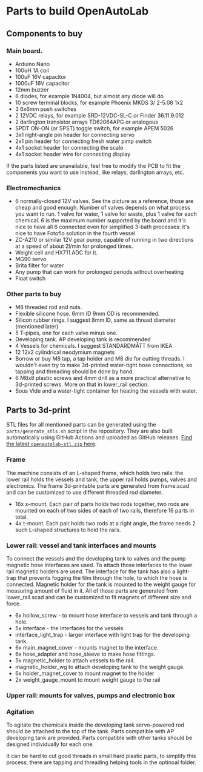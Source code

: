 # Parts to build OpenAutoLab

## Components to buy

### Main board.

- Arduino Nano
- 100uH 1A coil
- 100uF 16V capacitor
- 1000uF 16V capacitor
- 12mm buzzer
- 6 diodes, for example 1N4004, but almost any diode will do
- 10 screw terminal blocks, for example Phoenix MKDS 3/ 2-5.08 1x2
- 3 6x6mm push switches
- 2 12VDC relays, for example SRD-12VDC-SL-C or Finder 36.11.9.012
- 2 darlington transistor arrays TD62064APG or analogous
- SPDT ON-ON (or SPST) toggle switch, for example APEM 5026
- 3x1 right-angle pin header for connecting servo
- 2x1 pin header for connecting fresh water pimp switch
- 4x1 socket header for connecting the scale
- 4x1 socket header wire for connecting display

If the parts listed are unavailable, feel free to modify the PCB to fit the components you want to use instead, like relays, darlington arrays, etc.

### Electromechanics

- 6 normally-closed 12V valves. See the picture as a reference, those are cheap and good enough. Number of valves depends on what process you want to run. 1 valve for water, 1 valve for waste, plus 1 valve for each chemical. 6 is the maximum number supported by the board and it's nice to have all 6 connected even for simplified 3-bath processes: it's nice to have Fotoflo solution in the fourth vessel  
- ZC-A210 or similar 12V gear pump, capable of running in two directions at a speed of about 2l/min for prolonged times.
- Weight cell and HX711 ADC for it.
- MG90 servo
- Brita filter for water
- Any pump that can work for prolonged periods without overheating
- Float switch

### Other parts to buy

- M8 threaded rod and nuts.
- Flexible silicone hose. 6mm ID 9mm OD is recommended.
- Silicon rubber rings. I suggest 8mm ID, same as thread diameter (mentioned later)
- 5 T-pipes, one for each valve minus one.
- Developing tank. AP developing tank is recommended
- 4 Vessels for chemicals. I suggest STANDARDMÅTT from IKEA
- 12 12x2 cylindrical neodymium magnets
- Borrow or buy M8 tap, a tap holder and M8 die for cutting threads. I wouldn't even try to make 3d-printed water-tight hose connections, so tapping and threading should be done by hand.
- 6 M8x8 plastic screws and 4mm drill as a more practical alternative to 3d-printed screws. More on that in lower_rail section.
- Sous Vide and a water-tight container for heating the vessels with water.

## Parts to 3d-print

STL files for all mentioned parts can be generated using the `parts/generate_stls.sh` script in the repository.
They are also built automatically using GitHub Actions and uploaded as GitHub releases.
[Find the latest `openautolab-stl.zip` here](https://github.com/kauzerei/openautolab/releases).

### Frame

The machine consists of an L-shaped frame, which holds two rails: the lower rail holds the vessels and tank, the upper rail holds pumps, valves and electronics. The frame 3d-printable parts are generated from frame.scad and can be customized to use different threaded rod diameter.

- 16x x-mount. Each pair of parts holds two rods together, two rods are mounted on each of two sides of each of two rails, therefore 16 parts in total.
- 4x t-mount. Each pair holds two rods at a right angle, the frame needs 2 such L-shaped structures to hold the rails.

### Lower rail: vessel and tank interfaces and mounts

To connect the vessels and the developing tank to valves and the pump magnetic hose interfaces are used. To attach those interfaces to the lower rail magnetic holders are used. The interface for the tank has also a light-trap that prevents fogging the film through the hole, to which the hose is connected. Magnetic holder for the tank is mounted to the weight gauge for measuring amount of fluid in it. All of those parts are generated from lower_rail.scad and can be customized to fit magnets of different size and force.

- 6x hollow_screw - to mount hose interface to vessels and tank through a hole.
- 5x interface - the interfaces for the vessels
- interface_light_trap - larger interface with light trap for the developing tank.
- 6x main_magnet_cover - mounts magnet to the interface.
- 6x hose_adapter and hose_sleeve to make hose fittings.
- 5x magnetic_holder to attach vessels to the rail.
- magnetic_holder_wg to attach developing tank to the weight gauge.
- 6x holder_magnet_cover to mount magnet to the holder
- 2x weight_gauge_mount to mount weight gauge to the rail

### Upper rail: mounts for valves, pumps and electronic box

### Agitation

To agitate the chemicals inside the developing tank servo-powered rod should be attached to the top of the tank.
Parts compatible with AP developing tank are provided.
Parts compatible with other tanks should be designed individually for each one.

It can be hard to cut good threads in small hard plastic parts, to simplify this process, there are tapping and threading helping tools in the optinoal folder.
